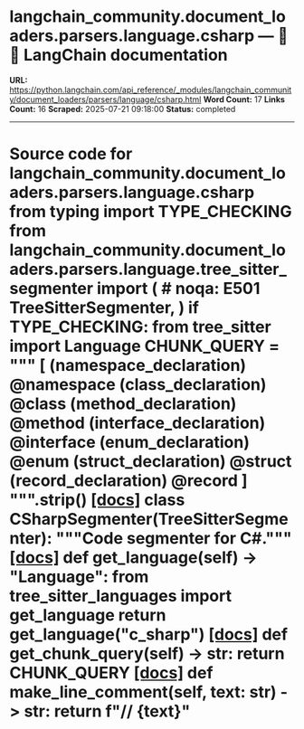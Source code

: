 # langchain_community.document_loaders.parsers.language.csharp — 🦜🔗 LangChain  documentation

**URL:** https://python.langchain.com/api_reference/_modules/langchain_community/document_loaders/parsers/language/csharp.html
**Word Count:** 17
**Links Count:** 16
**Scraped:** 2025-07-21 09:18:00
**Status:** completed

---

# Source code for langchain\_community.document\_loaders.parsers.language.csharp               from typing import TYPE_CHECKING          from langchain_community.document_loaders.parsers.language.tree_sitter_segmenter import (  # noqa: E501         TreeSitterSegmenter,     )          if TYPE_CHECKING:         from tree_sitter import Language               CHUNK_QUERY = """         [             (namespace_declaration) @namespace             (class_declaration) @class             (method_declaration) @method             (interface_declaration) @interface             (enum_declaration) @enum             (struct_declaration) @struct             (record_declaration) @record         ]     """.strip()                              [[docs]](https://python.langchain.com/api_reference/community/document_loaders/langchain_community.document_loaders.parsers.language.csharp.CSharpSegmenter.html#langchain_community.document_loaders.parsers.language.csharp.CSharpSegmenter)     class CSharpSegmenter(TreeSitterSegmenter):         """Code segmenter for C#."""                         [[docs]](https://python.langchain.com/api_reference/community/document_loaders/langchain_community.document_loaders.parsers.language.csharp.CSharpSegmenter.html#langchain_community.document_loaders.parsers.language.csharp.CSharpSegmenter.get_language)         def get_language(self) -> "Language":             from tree_sitter_languages import get_language                  return get_language("c_sharp")                                        [[docs]](https://python.langchain.com/api_reference/community/document_loaders/langchain_community.document_loaders.parsers.language.csharp.CSharpSegmenter.html#langchain_community.document_loaders.parsers.language.csharp.CSharpSegmenter.get_chunk_query)         def get_chunk_query(self) -> str:             return CHUNK_QUERY                                        [[docs]](https://python.langchain.com/api_reference/community/document_loaders/langchain_community.document_loaders.parsers.language.csharp.CSharpSegmenter.html#langchain_community.document_loaders.parsers.language.csharp.CSharpSegmenter.make_line_comment)         def make_line_comment(self, text: str) -> str:             return f"// {text}"